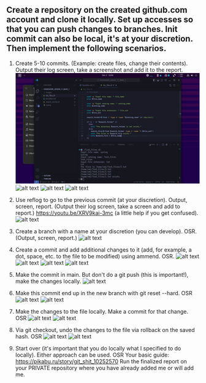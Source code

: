 Create a repository on the created github.com account and clone it locally. Set up accesses so that you can push changes to branches. Init commit can also be local, it's at your discretion. Then implement the following scenarios.
------------------------------------------------------------------------------------------------------------------------------

1. Create 5-10 commits. (Example: create files, change their contents). Output their log screen, take a screenshot and add it to the report.
![Result](https://github.com/railsroger/Maksim_Aleksandrovich_DOS24/blob/main/Homework_Lesson_11_Bash_1/images/list_files.png)
![alt text](clonerepo.png)
![alt text](<Screenshot From 2024-12-03 13-29-01.png>)
![alt text](<Screenshot From 2024-12-03 13-29-14.png>)

2. Use reflog to go to the previous commit (at your discretion). Output, screen, report. (Output their log screen, take a screen and add to report.)
https://youtu.be/XRV9kai-3mc (a little help if you get confused).
![alt text](<Screenshot From 2024-12-03 14-38-45.png>)

3. Create a branch with a name at your discretion (you can develop). OSR. (Output, screen, report.)
![alt text](<Screenshot From 2024-12-03 14-47-17.png>)

4. Create a commit and add additional changes to it (add, for example, a dot, space, etc. to the file to be modified) using ammend. OSR.
![alt text](<Screenshot From 2024-12-03 15-03-44.png>)
![alt text](<Screenshot From 2024-12-03 15-05-37.png>)
![alt text](<Screenshot From 2024-12-03 15-15-16.png>)
![alt text](<Screenshot From 2024-12-03 15-15-38.png>)

5. Make the commit in main. But don't do a git push (this is important!), make the changes locally.
![alt text](<Screenshot From 2024-12-03 15-19-22.png>)

6. Make this commit end up in the new branch with git reset --hard. OSR
![alt text](<Screenshot From 2024-12-03 15-26-19.png>)
![alt text](<Screenshot From 2024-12-03 15-26-48.png>)

7.  Make the changes to the file locally. Make a commit for that change. OSR
![alt text](<Screenshot From 2024-12-03 15-31-26.png>)
![alt text](<Screenshot From 2024-12-03 15-31-41.png>)

8. Via git checkout, undo the changes to the file via rollback on the saved hash. OSR
![alt text](<Screenshot From 2024-12-03 15-48-38.png>)
![alt text](<Screenshot From 2024-12-03 15-49-32.png>)

9. Start over (it's important that you do locally what I specified to do locally). Either approach can be used. OSR
Your basic guide: https://pikabu.ru/story/git_shit_10252570
Run the finalized report on your PRIVATE repository where you have already added me or will add me.


